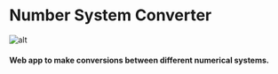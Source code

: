 # Number System Converter

![alt](https://res.cloudinary.com/dcko79fnp/image/upload/v1549663618/logo.svg)

#### Web app to make conversions between different numerical systems.




